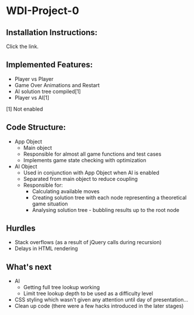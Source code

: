 # WDI-Project-0
## Installation Instructions:
Click the link.

## Implemented Features:
+ Player vs Player
+ Game Over Animations and Restart
+ AI solution tree compiled[1]
+ Player vs AI[1]

[1] Not enabled

## Code Structure:
+ App Object
  + Main object
  + Responsible for almost all game functions and test cases
  + Implements game state checking with optimization
+ AI Object
  + Used in conjunction with App Object when AI is enabled
  + Separated from main object to reduce coupling
  + Responsible for:
    + Calculating available moves
    + Creating solution tree with each node representing a theoretical game situation
    + Analysing solution tree - bubbling results up to the root node

## Hurdles
+ Stack overflows (as a result of jQuery calls during recursion)
+ Delays in HTML rendering

## What's next
+ AI
  + Getting full tree lookup working
  + Limit tree lookup depth to be used as a difficulty level
+ CSS styling which wasn't given any attention until day of presentation...
+ Clean up code (there were a few hacks introduced in the later stages)
